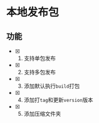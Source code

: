 # 本地发布包

## 功能

- [X] 1. 支持单包发布
- [X] 2. 支持多包发布
- [X] 3. 添加默认执行`build`打包
- [X] 4. 添加打`tag`和更新`version`版本
- [X] 5. 添加压缩文件夹
